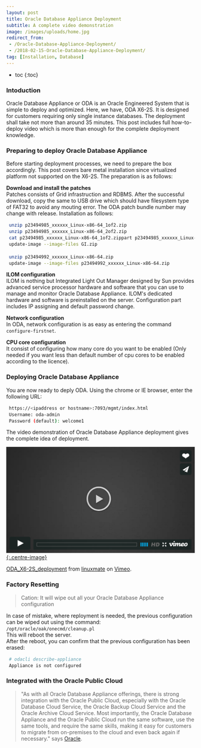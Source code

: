 ```yaml
---
layout: post
title: Oracle Database Appliance Deployment
subtitle: A complete video demonstration
image: /images/uploads/home.jpg
redirect_from: 
 - /Oracle-Database-Appliance-Deployment/
 - /2018-02-15-Oracle-Database-Appliance-Deployment/
tag: [Installation, Database]
---
```


* toc
{:toc}

### Intoduction
Oracle Database Appliance or ODA is an Oracle Engineered System that is simple to deploy and optimized. Here, we have, ODA X6-2S. It is designed for customers requiring only single instance databases. The deployment shall take not more than around 35 minutes. This post includes full how-to-deploy video which is more than enough for the complete deployment knowledge.

### Preparing to deploy Oracle Database Appliance
Before starting deployment processes, we need to prepare the box accordingly. This post covers bare metal installation since virtualized platform not supported on the X6-2S. The preparation is as follows:  

**Download and install the patches**  
Patches consists of Grid infrastruction and RDBMS. After the successful download, copy the same to USB drive which should have filesystem type of FAT32 to avoid any mouting error. The ODA patch bundle number may change with release. Installation as follows:  

```bash
 unzip p23494985_xxxxxx_Linux-x86-64_1of2.zip
 unzip p23494985_xxxxxx_Linux-x86-64_2of2.zip
 cat p23494985_xxxxxx_Linux-x86-64_1of2.zippart p23494985_xxxxxx_Linux-x86-64_2of2.zippart > GI.zip
 update-image --image-files GI.zip
 
 unzip p23494992_xxxxxx_Linux-x86-64.zip
 update-image --image-files p23494992_xxxxxx_Linux-x86-64.zip
```

**ILOM configuration**  
ILOM is nothing but Integrated Light Out Manager designed by Sun provides advanced service processor hardware and software that you can use to manage and monitor Oracle Database Appliance. ILOM's dedicated hardware and software is preinstalled on the server. Configuration part includes IP assigning and default password change.  

**Network configuration**  
In ODA, network configuration is as easy as entering the command `configure-firstnet`.  

**CPU core configuration**  
It consist of configuring how many core do you want to be enabled (Only needed if you want less than default number of cpu cores to be enabled according to the licence).  

### Deploying Oracle Database Appliance  

You are now ready to deply ODA. Using the chrome or IE browser, enter the following URL:  


```bash
 https://<ipaddress or hostname>:7093/mgmt/index.html  
 Username: oda-admin  
 Password (default): welcome1  
```
The video demonstration of Oracle Database Appliance deployment gives the complete idea of deployment.  

[![watch](/images/play-button.png){:.centre-image}](https://player.vimeo.com/video/256223442)
<p><a href="https://vimeo.com/256223442">ODA_X6-2S_deployment</a> from <a href="https://vimeo.com/user81321720">linuxmate</a> on <a href="https://vimeo.com">Vimeo</a>.</p>

### Factory Resetting
> Cation: It will wipe out all your Oracle Database Appliance configuration

In case of mistake, where reployment is needed, the previous configuration can be wiped out using the command:  
`/opt/oracle/oak/onecmd/cleanup.pl`  
This will reboot the server.  
After the reboot, you can confirm that the previous configuration has been erased:  
```bash
 # odacli describe-appliance  
 Appliance is not configured
```

### Integrated with the Oracle Public Cloud
>"As with all Oracle Database Appliance offerings, there is strong integration with the Oracle Public Cloud, especially with the Oracle Database Cloud Service, the Oracle Backup Cloud Service and the Oracle Archive Cloud Service. Most importantly, the Oracle Database Appliance and the Oracle Public Cloud run the same software, use the same tools, and require the same skills, making it easy for customers to migrate from on-premises to the cloud and even back again if necessary." says [Oracle](https://www.oracle.com/engineered-systems/database-appliance/x6-2s/index.html).
